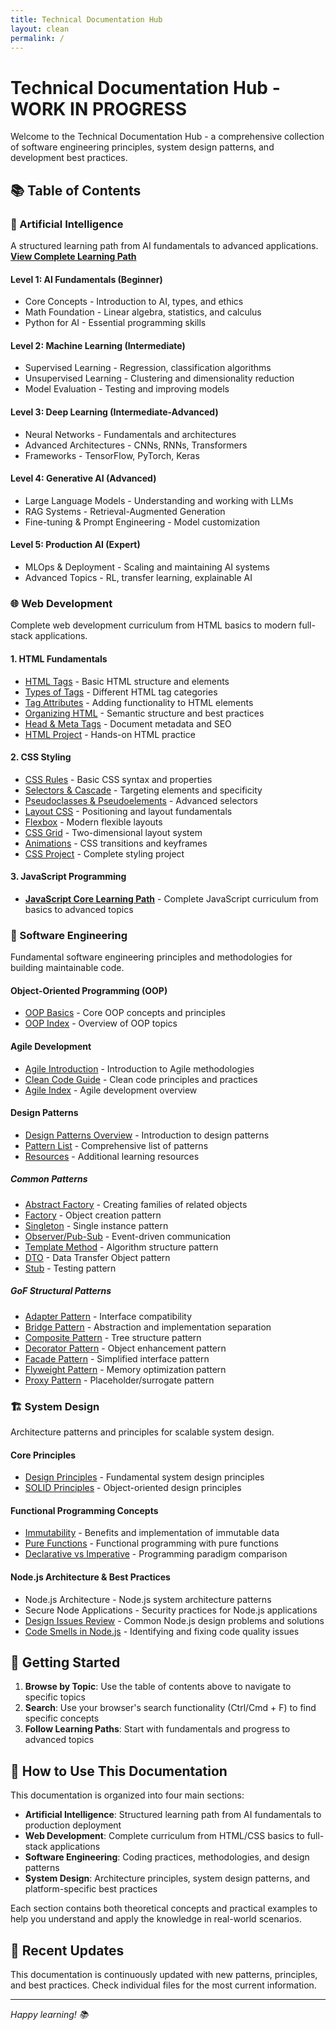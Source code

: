 ```yaml
---
title: Technical Documentation Hub
layout: clean
permalink: /
---
```


# Technical Documentation Hub - WORK IN PROGRESS

Welcome to the Technical Documentation Hub - a comprehensive collection of software engineering principles, system design patterns, and development best practices.

## 📚 Table of Contents

### 🤖 Artificial Intelligence

A structured learning path from AI fundamentals to advanced applications. **[View Complete Learning Path](AI/index.md)**

#### Level 1: AI Fundamentals (Beginner)

- Core Concepts - Introduction to AI, types, and ethics
- Math Foundation - Linear algebra, statistics, and calculus
- Python for AI - Essential programming skills

#### Level 2: Machine Learning (Intermediate)

- Supervised Learning - Regression, classification algorithms
- Unsupervised Learning - Clustering and dimensionality reduction
- Model Evaluation - Testing and improving models

#### Level 3: Deep Learning (Intermediate-Advanced)

- Neural Networks - Fundamentals and architectures
- Advanced Architectures - CNNs, RNNs, Transformers
- Frameworks - TensorFlow, PyTorch, Keras

#### Level 4: Generative AI (Advanced)

- Large Language Models - Understanding and working with LLMs
- RAG Systems - Retrieval-Augmented Generation
- Fine-tuning & Prompt Engineering - Model customization

#### Level 5: Production AI (Expert)

- MLOps & Deployment - Scaling and maintaining AI systems
- Advanced Topics - RL, transfer learning, explainable AI

### 🌐 Web Development

Complete web development curriculum from HTML basics to modern full-stack applications.

#### 1. HTML Fundamentals

- [HTML Tags](WebDev/01%20-%20HTML/02_HTML_Tags.md) - Basic HTML structure and elements
- [Types of Tags](WebDev/01%20-%20HTML/02_HTML_Types_of_Tags.md) - Different HTML tag categories
- [Tag Attributes](WebDev/01%20-%20HTML/03_HTML_Tag_Attributes.md) - Adding functionality to HTML elements
- [Organizing HTML](WebDev/01%20-%20HTML/04_Organizing_HTML.md) - Semantic structure and best practices
- [Head & Meta Tags](WebDev/01%20-%20HTML/05_Head_and_Meta_Tags.md) - Document metadata and SEO
- [HTML Project](WebDev/01%20-%20HTML/06_HTML_Project.md) - Hands-on HTML practice

#### 2. CSS Styling

- [CSS Rules](WebDev/02%20-%20CSS/07_CSS_Rules.md) - Basic CSS syntax and properties
- [Selectors & Cascade](WebDev/02%20-%20CSS/08_Selectors_and_the_Cascade.md) - Targeting elements and specificity
- [Pseudoclasses & Pseudoelements](WebDev/02%20-%20CSS/09_Pseudoclasses_and_Pseudoelements.md) - Advanced selectors
- [Layout CSS](WebDev/02%20-%20CSS/10_Layout_CSS.md) - Positioning and layout fundamentals
- [Flexbox](WebDev/02%20-%20CSS/11_Flex.md) - Modern flexible layouts
- [CSS Grid](WebDev/02%20-%20CSS/12_Grid.md) - Two-dimensional layout system
- [Animations](WebDev/02%20-%20CSS/13_Animations.md) - CSS transitions and keyframes
- [CSS Project](WebDev/02%20-%20CSS/15_CSS_Project.md) - Complete styling project

#### 3. JavaScript Programming

- [**JavaScript Core Learning Path**](Javascript/Core/index.md) - Complete JavaScript curriculum from basics to advanced topics

### 🔧 Software Engineering

Fundamental software engineering principles and methodologies for building maintainable code.

#### Object-Oriented Programming (OOP)

- [OOP Basics](SoftEngineering/OOP/basics.md) - Core OOP concepts and principles
- [OOP Index](SoftEngineering/OOP/index.md) - Overview of OOP topics

#### Agile Development

- [Agile Introduction](SoftEngineering/agile/intro.md) - Introduction to Agile methodologies
- [Clean Code Guide](SoftEngineering/agile/Clean-Code-V2.2.pdf) - Clean code principles and practices
- [Agile Index](SoftEngineering/agile/index.md) - Agile development overview

#### Design Patterns

- [Design Patterns Overview](SoftEngineering/design%20patterns/design_patterns.md) - Introduction to design patterns
- [Pattern List](SoftEngineering/design%20patterns/_list.md) - Comprehensive list of patterns
- [Resources](SoftEngineering/design%20patterns/_resources.md) - Additional learning resources

##### Common Patterns

- [Abstract Factory](SoftEngineering/design%20patterns/abstract%20factory.md) - Creating families of related objects
- [Factory](SoftEngineering/design%20patterns/factory.md) - Object creation pattern
- [Singleton](SoftEngineering/design%20patterns/singleton.md) - Single instance pattern
- [Observer/Pub-Sub](SoftEngineering/design%20patterns/observer_pub_sub.md) - Event-driven communication
- [Template Method](SoftEngineering/design%20patterns/template%20method.md) - Algorithm structure pattern
- [DTO](SoftEngineering/design%20patterns/dto.md) - Data Transfer Object pattern
- [Stub](SoftEngineering/design%20patterns/stub.md) - Testing pattern

##### GoF Structural Patterns

- [Adapter Pattern](SoftEngineering/design%20patterns/GoF/01_Structural/01_adapter/adapter.md) - Interface compatibility
- [Bridge Pattern](SoftEngineering/design%20patterns/GoF/01_Structural/02_bridge/bridge.md) - Abstraction and implementation separation
- [Composite Pattern](SoftEngineering/design%20patterns/GoF/01_Structural/03_composite/composite.md) - Tree structure pattern
- [Decorator Pattern](SoftEngineering/design%20patterns/GoF/01_Structural/04_decorator/decorator.md) - Object enhancement pattern
- [Facade Pattern](SoftEngineering/design%20patterns/GoF/01_Structural/05%20-%20facade/facade.md) - Simplified interface pattern
- [Flyweight Pattern](SoftEngineering/design%20patterns/GoF/01_Structural/06%20-%20flyweight/flyweight.md) - Memory optimization pattern
- [Proxy Pattern](SoftEngineering/design%20patterns/GoF/01_Structural/07%20-%20proxy/proxy.md) - Placeholder/surrogate pattern

### 🏗️ System Design

Architecture patterns and principles for scalable system design.

#### Core Principles

- [Design Principles](System%20Design/00_00_Principles.md) - Fundamental system design principles
- [SOLID Principles](System%20Design/00_01_SOLID.md) - Object-oriented design principles

#### Functional Programming Concepts

- [Immutability](System%20Design/00_20_Immutability.md) - Benefits and implementation of immutable data
- [Pure Functions](System%20Design/00_21_PureFunctions.md) - Functional programming with pure functions
- [Declarative vs Imperative](System%20Design/00_22_Declarative_over_Imperative.md) - Programming paradigm comparison

#### Node.js Architecture & Best Practices

- Node.js Architecture - Node.js system architecture patterns
- Secure Node Applications - Security practices for Node.js applications
- [Design Issues Review](System%20Design/40_Review%20Design%20Issues%20in%20Node.md) - Common Node.js design problems and solutions
- [Code Smells in Node.js](System%20Design/50_00_CodeSmells_NodeJS.md) - Identifying and fixing code quality issues

<div class="getting-started">

## 🚀 Getting Started

1. **Browse by Topic**: Use the table of contents above to navigate to specific topics
2. **Search**: Use your browser's search functionality (Ctrl/Cmd + F) to find specific concepts
3. **Follow Learning Paths**: Start with fundamentals and progress to advanced topics

</div>

<div class="how-to-use">

## 📖 How to Use This Documentation

This documentation is organized into four main sections:

- **Artificial Intelligence**: Structured learning path from AI fundamentals to production deployment
- **Web Development**: Complete curriculum from HTML/CSS basics to full-stack applications
- **Software Engineering**: Coding practices, methodologies, and design patterns
- **System Design**: Architecture principles, system design patterns, and platform-specific best practices

Each section contains both theoretical concepts and practical examples to help you understand and apply the knowledge in real-world scenarios.

</div>

## 🔄 Recent Updates

This documentation is continuously updated with new patterns, principles, and best practices. Check individual files for the most current information.

---

_Happy learning! 📚_

